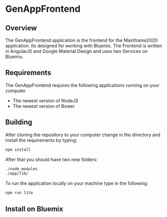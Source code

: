 # GenAppFrontend

## Overview
The GenAppFrontend application is the frontend for the Mainframe2020 application. Its designed for working with Bluemix.
The Frontend is written in AngularJS and Google Material Design and uses two Services on Bluemix.

## Requirements
The GenAppFrontend requires the following applications running on your computer

* The newest version of NodeJS
* The newest version of Bower

## Building
After cloning the repository to your computer change in the directory and install the requirements by typing:
```html
npm install
```

After that you should have two new folders:
```html
./node_modules
./app/lib/
```

To run the application locally on your machine type in the following:
```html
npm run lite
```

## Install on Bluemix